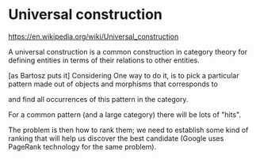 # Universal construction

https://en.wikipedia.org/wiki/Universal_construction

A universal construction is a common construction in category theory for defining entities in terms of their relations to other entities.

[as Bartosz puts it] Considering 
One way to do it, is to pick a particular pattern made out of objects and morphisms that corresponds to 

and find all occurrences of this pattern in the category. 

For a common pattern (and a large category) there will be lots of "hits". 

The problem is then how to rank them; we need to establish some kind of ranking that will help us discover the best candidate (Google uses PageRank technology for the same problem).
